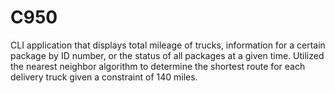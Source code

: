 # C950
CLI application that displays total mileage of trucks, information for a certain package by ID number, or the status of all packages at a given time. 
Utilized the nearest neighbor algorithm to determine the shortest route for each delivery truck given a constraint of 140 miles. 
